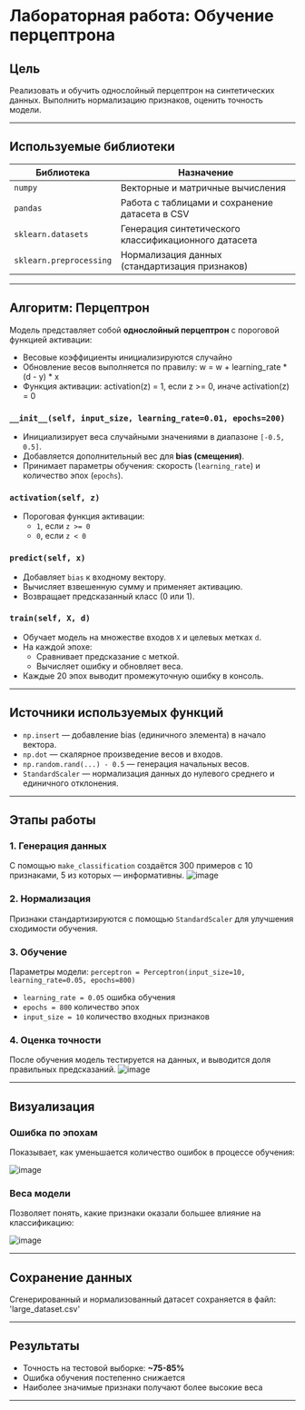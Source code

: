 # Лабораторная работа: Обучение перцептрона 

## Цель

Реализовать и обучить однослойный перцептрон на синтетических данных. Выполнить нормализацию признаков, оценить точность модели.

---

## Используемые библиотеки

| Библиотека         | Назначение                                                         |
|--------------------|--------------------------------------------------------------------|
| `numpy`            | Векторные и матричные вычисления                                   |
| `pandas`           | Работа с таблицами и сохранение датасета в CSV                    |
| `sklearn.datasets` | Генерация синтетического классификационного датасета              |
| `sklearn.preprocessing` | Нормализация данных (стандартизация признаков)            |

---

## Алгоритм: Перцептрон

Модель представляет собой **однослойный перцептрон** с пороговой функцией активации:

- Весовые коэффициенты инициализируются случайно
- Обновление весов выполняется по правилу: w = w + learning_rate * (d - y) * x
- Функция активации: activation(z) = 1, если z >= 0, иначе activation(z) = 0

### `__init__(self, input_size, learning_rate=0.01, epochs=200)`
- Инициализирует веса случайными значениями в диапазоне `[-0.5, 0.5]`.
- Добавляется дополнительный вес для **bias (смещения)**.
- Принимает параметры обучения: скорость (`learning_rate`) и количество эпох (`epochs`).

### `activation(self, z)`
- Пороговая функция активации:
  - `1`, если `z >= 0`
  - `0`, если `z < 0`

### `predict(self, x)`
- Добавляет `bias` к входному вектору.
- Вычисляет взвешенную сумму и применяет активацию.
- Возвращает предсказанный класс (0 или 1).

### `train(self, X, d)`
- Обучает модель на множестве входов `X` и целевых метках `d`.
- На каждой эпохе:
  - Сравнивает предсказание с меткой.
  - Вычисляет ошибку и обновляет веса.
- Каждые 20 эпох выводит промежуточную ошибку в консоль.

---

## Источники используемых функций

- `np.insert` — добавление bias (единичного элемента) в начало вектора.
- `np.dot` — скалярное произведение весов и входов.
- `np.random.rand(...) - 0.5` — генерация начальных весов.
- `StandardScaler` — нормализация данных до нулевого среднего и единичного отклонения.
  
---

## Этапы работы

### 1. Генерация данных

С помощью `make_classification` создаётся 300 примеров с 10 признаками, 5 из которых — информативны.
![image](https://github.com/user-attachments/assets/bee3838f-ecf8-463d-903a-eb99209dd582)

### 2. Нормализация

Признаки стандартизируются с помощью `StandardScaler` для улучшения сходимости обучения.

### 3. Обучение

Параметры модели:
`perceptron = Perceptron(input_size=10, learning_rate=0.05, epochs=800)`
- `learning_rate = 0.05` ошибка обучения
- `epochs = 800` количество эпох
- `input_size = 10` количество входных признаков

### 4. Оценка точности

После обучения модель тестируется на данных, и выводится доля правильных предсказаний.
![image](https://github.com/user-attachments/assets/569f6a4c-8f20-4703-8af8-fcdf1654f4db)

---

## Визуализация

### Ошибка по эпохам

Показывает, как уменьшается количество ошибок в процессе обучения:

![image](https://github.com/user-attachments/assets/2763da0e-50a8-42c5-82cb-359d50aad796)


### Веса модели

Позволяет понять, какие признаки оказали большее влияние на классификацию:

![image](https://github.com/user-attachments/assets/b827f455-f729-4939-98a2-86827c91a16c)

---

## Сохранение данных

Сгенерированный и нормализованный датасет сохраняется в файл: 'large_dataset.csv'

---

## Результаты

- Точность на тестовой выборке: **~75-85%**
- Ошибка обучения постепенно снижается
- Наиболее значимые признаки получают более высокие веса

---




